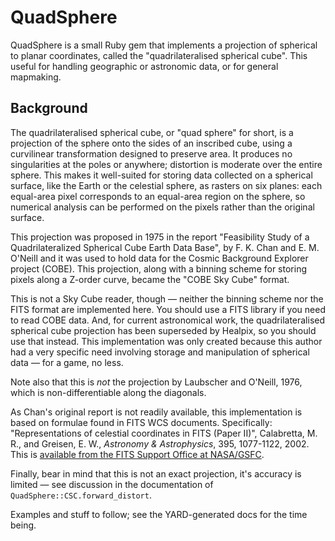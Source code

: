 QuadSphere
==========

QuadSphere is a small Ruby gem that implements a projection of
spherical to planar coordinates, called the "quadrilateralised
spherical cube".  This useful for handling geographic or astronomic
data, or for general mapmaking.

Background
----------

The quadrilateralised spherical cube, or "quad sphere" for short, is a
projection of the sphere onto the sides of an inscribed cube, using a
curvilinear transformation designed to preserve area.  It produces no
singularities at the poles or anywhere; distortion is moderate over
the entire sphere.  This makes it well-suited for storing data
collected on a spherical surface, like the Earth or the celestial
sphere, as rasters on six planes: each equal-area pixel corresponds to
an equal-area region on the sphere, so numerical analysis can be
performed on the pixels rather than the original surface.

This projection was proposed in 1975 in the report "Feasibility Study
of a Quadrilateralized Spherical Cube Earth Data Base", by F. K. Chan
and E. M. O'Neill and it was used to hold data for the Cosmic
Background Explorer project (COBE).  This projection, along with a
binning scheme for storing pixels along a Z-order curve, became the
"COBE Sky Cube" format.

This is not a Sky Cube reader, though — neither the binning scheme nor
the FITS format are implemented here.  You should use a FITS library
if you need to read COBE data.  And, for current astronomical work,
the quadrilateralised spherical cube projection has been superseded by
Healpix, so you should use that instead.  This implementation was only
created because this author had a very specific need involving storage
and manipulation of spherical data — for a game, no less.

Note also that this is _not_ the projection by Laubscher and O'Neill,
1976, which is non-differentiable along the diagonals.

As Chan's original report is not readily available, this
implementation is based on formulae found in FITS WCS documents.
Specifically: "Representations of celestial coordinates in FITS (Paper
II)", Calabretta, M. R., and Greisen, E. W., _Astronomy &
Astrophysics_, 395, 1077-1122, 2002.  This is [available from the FITS
Support Office at NASA/GSFC][2].

Finally, bear in mind that this is not an exact projection, it's
accuracy is limited — see discussion in the documentation of
`QuadSphere::CSC.forward_distort`.

Examples and stuff to follow; see the YARD-generated docs for the time
being.

[1]: http://lambda.gsfc.nasa.gov/product/cobe/skymap_info_new.cfm
[2]: http://fits.gsfc.nasa.gov/fits_wcs.html

